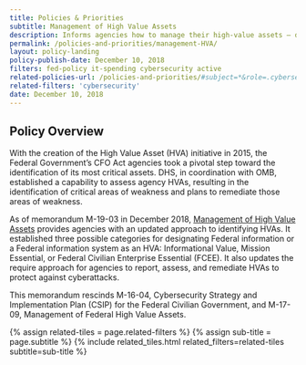 ```yaml
---
title: Policies & Priorities
subtitle: Management of High Value Assets
description: Informs agencies how to manage their high-value assets — data and information on federal IT systems whose unauthorized disclosure would negatively impact the government.
permalink: /policies-and-priorities/management-HVA/
layout: policy-landing
policy-publish-date: December 10, 2018
filters: fed-policy it-spending cybersecurity active
related-policies-url: /policies-and-priorities/#subject=*&role=.cybersecurity&status=*
related-filters: 'cybersecurity'
date: December 10, 2018
---
```

## Policy Overview ##
With the creation of the High Value Asset (HVA) initiative in 2015, the Federal Government’s CFO Act agencies took a pivotal step toward the identification of its most critical assets. DHS, in coordination with OMB, established a capability to assess agency HVAs, resulting in the identification of critical areas of weakness and plans to remediate those areas of weakness.

As of memorandum M-19-03 in December 2018, [Management of High Value Assets](https://www.whitehouse.gov/wp-content/uploads/2018/12/M-19-03.pdf) provides agencies with an updated approach to identifying HVAs. It established three possible categories for designating Federal information or a Federal information system as an HVA: Informational Value, Mission Essential, or Federal Civilian Enterprise Essential (FCEE). It also updates the require approach for agencies to report, assess, and remediate HVAs to protect against cyberattacks.

This memorandum rescinds M-16-04, Cybersecurity Strategy and Implementation Plan (CSIP) for the Federal Civilian Government, and M-17-09, Management of Federal High Value Assets.
&nbsp;

{% assign related-tiles = page.related-filters %}
{% assign sub-title = page.subtitle %}
{% include related_tiles.html  related_filters=related-tiles subtitle=sub-title %}

